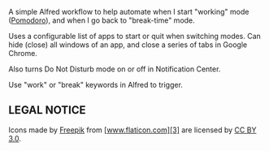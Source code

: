 
A simple Alfred workflow to help automate when I start "working" mode
([Pomodoro][1]), and when I go back to "break-time" mode.

Uses a configurable list of apps to start or quit when switching modes.
Can hide (close) all windows of an app, and close a series of tabs in
Google Chrome.

Also turns Do Not Disturb mode on or off in Notification Center.

Use "work" or "break" keywords in Alfred to trigger.

[1]: http://pomodorotechnique.com/

## LEGAL NOTICE ##

Icons made by [Freepik][2] from [www.flaticon.com][3] are licensed by [CC BY 3.0][4].

[2]: http://www.freepik.com "Freepik"
[3]: http://www.flaticon.com "Flaticon"
[4]: http://creativecommons.org/licenses/by/3.0/ "Creative Commons BY 3.0"
